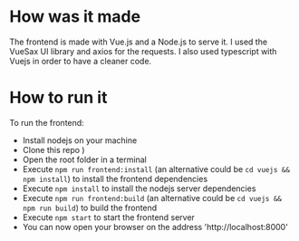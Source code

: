 



# How was it made

The frontend is made with Vue.js and a Node.js to serve it. I used the VueSax UI library and axios for the requests. I also used typescript with Vuejs in order to have a cleaner code.

# How to run it

To run the frontend:

* Install nodejs on your machine
* Clone this repo )
* Open the root folder in a terminal
* Execute `npm run frontend:install` (an alternative could be `cd vuejs && npm install`) to install the frontend dependencies
* Execute `npm install` to install the nodejs server dependencies
* Execute `npm run frontend:build` (an alternative could be `cd vuejs && npm run build`) to build the frontend
* Execute `npm start` to start the frontend server
* You can now open your browser on the address 'http://localhost:8000'


